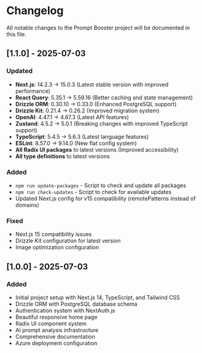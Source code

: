 # Changelog

All notable changes to the Prompt Booster project will be documented in this file.

## [1.1.0] - 2025-07-03

### Updated
- **Next.js**: 14.2.3 → 15.0.3 (Latest stable version with improved performance)
- **React Query**: 5.35.1 → 5.59.16 (Better caching and state management)
- **Drizzle ORM**: 0.30.10 → 0.33.0 (Enhanced PostgreSQL support)
- **Drizzle Kit**: 0.21.4 → 0.26.2 (Improved migration system)
- **OpenAI**: 4.47.1 → 4.67.3 (Latest API features)
- **Zustand**: 4.5.2 → 5.0.1 (Breaking changes with improved TypeScript support)
- **TypeScript**: 5.4.5 → 5.6.3 (Latest language features)
- **ESLint**: 8.57.0 → 9.14.0 (New flat config system)
- **All Radix UI packages** to latest versions (Improved accessibility)
- **All type definitions** to latest versions

### Added
- `npm run update-packages` - Script to check and update all packages
- `npm run check-updates` - Script to check for available updates
- Updated Next.js config for v15 compatibility (remotePatterns instead of domains)

### Fixed
- Next.js 15 compatibility issues
- Drizzle Kit configuration for latest version
- Image optimization configuration

## [1.0.0] - 2025-07-03

### Added
- Initial project setup with Next.js 14, TypeScript, and Tailwind CSS
- Drizzle ORM with PostgreSQL database schema
- Authentication system with NextAuth.js
- Beautiful responsive home page
- Radix UI component system
- AI prompt analysis infrastructure
- Comprehensive documentation
- Azure deployment configuration
